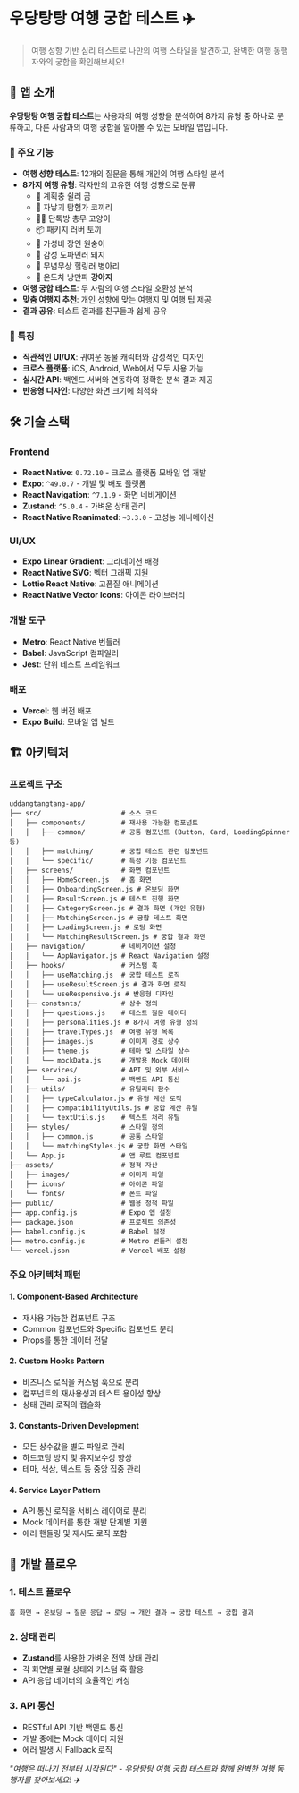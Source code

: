# 우당탕탕 여행 궁합 테스트 ✈️

> 여행 성향 기반 심리 테스트로 나만의 여행 스타일을 발견하고, 완벽한 여행 동행자와의 궁합을 확인해보세요!

## 📱 앱 소개

**우당탕탕 여행 궁합 테스트**는 사용자의 여행 성향을 분석하여 8가지 유형 중 하나로 분류하고, 다른 사람과의 여행 궁합을 알아볼 수 있는 모바일 앱입니다. 

### 🎯 주요 기능
- **여행 성향 테스트**: 12개의 질문을 통해 개인의 여행 스타일 분석
- **8가지 여행 유형**: 각자만의 고유한 여행 성향으로 분류
  - 🛟 계획충 쉴러 곰
  - 🎯 자낳괴 탐험가 코끼리  
  - 🧑‍✈️ 단톡방 총무 고양이
  - 📦 패키지 러버 토끼
  - 💸 가성비 장인 원숭이
  - 🧃 감성 도파민러 돼지
  - 🐚 무념무상 힐링러 병아리
  - 🧃 온도차 낭만파 **강아지**
- **여행 궁합 테스트**: 두 사람의 여행 스타일 호환성 분석
- **맞춤 여행지 추천**: 개인 성향에 맞는 여행지 및 여행 팁 제공
- **결과 공유**: 테스트 결과를 친구들과 쉽게 공유

### 🌟 특징
- **직관적인 UI/UX**: 귀여운 동물 캐릭터와 감성적인 디자인
- **크로스 플랫폼**: iOS, Android, Web에서 모두 사용 가능
- **실시간 API**: 백엔드 서버와 연동하여 정확한 분석 결과 제공
- **반응형 디자인**: 다양한 화면 크기에 최적화

## 🛠 기술 스택

### Frontend
- **React Native**: `0.72.10` - 크로스 플랫폼 모바일 앱 개발
- **Expo**: `^49.0.7` - 개발 및 배포 플랫폼
- **React Navigation**: `^7.1.9` - 화면 네비게이션
- **Zustand**: `^5.0.4` - 가벼운 상태 관리
- **React Native Reanimated**: `~3.3.0` - 고성능 애니메이션

### UI/UX
- **Expo Linear Gradient**: 그라데이션 배경
- **React Native SVG**: 벡터 그래픽 지원
- **Lottie React Native**: 고품질 애니메이션
- **React Native Vector Icons**: 아이콘 라이브러리

### 개발 도구
- **Metro**: React Native 번들러
- **Babel**: JavaScript 컴파일러
- **Jest**: 단위 테스트 프레임워크

### 배포
- **Vercel**: 웹 버전 배포
- **Expo Build**: 모바일 앱 빌드

## 🏗 아키텍처

### 프로젝트 구조

```
uddangtangtang-app/
├── src/                    # 소스 코드
│   ├── components/         # 재사용 가능한 컴포넌트
│   │   ├── common/         # 공통 컴포넌트 (Button, Card, LoadingSpinner 등)
│   │   ├── matching/       # 궁합 테스트 관련 컴포넌트
│   │   └── specific/       # 특정 기능 컴포넌트
│   ├── screens/            # 화면 컴포넌트
│   │   ├── HomeScreen.js   # 홈 화면
│   │   ├── OnboardingScreen.js # 온보딩 화면
│   │   ├── ResultScreen.js # 테스트 진행 화면
│   │   ├── CategoryScreen.js # 결과 화면 (개인 유형)
│   │   ├── MatchingScreen.js # 궁합 테스트 화면
│   │   ├── LoadingScreen.js # 로딩 화면
│   │   └── MatchingResultScreen.js # 궁합 결과 화면
│   ├── navigation/         # 네비게이션 설정
│   │   └── AppNavigator.js # React Navigation 설정
│   ├── hooks/              # 커스텀 훅
│   │   ├── useMatching.js  # 궁합 테스트 로직
│   │   ├── useResultScreen.js # 결과 화면 로직
│   │   └── useResponsive.js # 반응형 디자인
│   ├── constants/          # 상수 정의
│   │   ├── questions.js    # 테스트 질문 데이터
│   │   ├── personalities.js # 8가지 여행 유형 정의
│   │   ├── travelTypes.js  # 여행 유형 목록
│   │   ├── images.js       # 이미지 경로 상수
│   │   ├── theme.js        # 테마 및 스타일 상수
│   │   └── mockData.js     # 개발용 Mock 데이터
│   ├── services/           # API 및 외부 서비스
│   │   └── api.js          # 백엔드 API 통신
│   ├── utils/              # 유틸리티 함수
│   │   ├── typeCalculator.js # 유형 계산 로직
│   │   ├── compatibilityUtils.js # 궁합 계산 유틸
│   │   └── textUtils.js    # 텍스트 처리 유틸
│   ├── styles/             # 스타일 정의
│   │   ├── common.js       # 공통 스타일
│   │   └── matchingStyles.js # 궁합 화면 스타일
│   └── App.js              # 앱 루트 컴포넌트
├── assets/                 # 정적 자산
│   ├── images/             # 이미지 파일
│   ├── icons/              # 아이콘 파일
│   └── fonts/              # 폰트 파일
├── public/                 # 웹용 정적 파일
├── app.config.js           # Expo 앱 설정
├── package.json            # 프로젝트 의존성
├── babel.config.js         # Babel 설정
├── metro.config.js         # Metro 번들러 설정
└── vercel.json             # Vercel 배포 설정
```

### 주요 아키텍처 패턴

#### 1. **Component-Based Architecture**
- 재사용 가능한 컴포넌트 구조
- Common 컴포넌트와 Specific 컴포넌트 분리
- Props를 통한 데이터 전달

#### 2. **Custom Hooks Pattern**
- 비즈니스 로직을 커스텀 훅으로 분리
- 컴포넌트의 재사용성과 테스트 용이성 향상
- 상태 관리 로직의 캡슐화

#### 3. **Constants-Driven Development**
- 모든 상수값을 별도 파일로 관리
- 하드코딩 방지 및 유지보수성 향상
- 테마, 색상, 텍스트 등 중앙 집중 관리

#### 4. **Service Layer Pattern**
- API 통신 로직을 서비스 레이어로 분리
- Mock 데이터를 통한 개발 단계별 지원
- 에러 핸들링 및 재시도 로직 포함


## 🔄 개발 플로우

### 1. 테스트 플로우
```
홈 화면 → 온보딩 → 질문 응답 → 로딩 → 개인 결과 → 궁합 테스트 → 궁합 결과
```

### 2. 상태 관리
- **Zustand**를 사용한 가벼운 전역 상태 관리
- 각 화면별 로컬 상태와 커스텀 훅 활용
- API 응답 데이터의 효율적인 캐싱

### 3. API 통신
- RESTful API 기반 백엔드 통신
- 개발 중에는 Mock 데이터 지원
- 에러 발생 시 Fallback 로직


*"여행은 떠나기 전부터 시작된다" - 우당탕탕 여행 궁합 테스트와 함께 완벽한 여행 동행자를 찾아보세요! ✈️*
